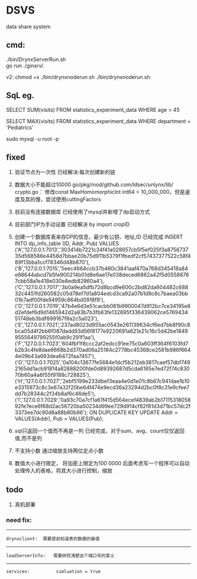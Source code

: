 # DSVS
data share system


## cmd:
./bin/DrynxServerRun.sh  
go run ./ginsrv/.

v2:
chmod +x ./bin/drynxnoderun.sh
./bin/drynxnoderun.sh


## SqL eg.
SELECT SUM(visits) FROM statistics_experiment_data WHERE age > 45

SELECT MAX(visits) FROM statistics_experiment_data WHERE department = 'Pediatrics'

sudo mysql -u root -p

## fixed
1. 验证节点为一次性                                     已经解决:每次创建新的链
2. 数据大小不能超过10000                                go/pkg/mod/github.com/ldsec/unlynx/lib/ crypto.go： 修改const MaxHomomorphicInt int64 = 10_000_000，但是速度及其的慢，尝试使用cuttingFactors
3. 目前没有连接数据库                                    已经使用了mysql并新增了dp启动方式
4. 目前部门IP为手动设置                                  已经解决 by import cropID
5. 创建一个数据库表来存DP的信息，最少有公钥、地址,ID          已经完成
INSERT INTO dp_info_table (ID, Addr, Pub) VALUES
('A','127.0.0.1:7013','303414b7221c34f41a028657cb5f5ef025f3a875673735d568586e4458d7bbae20b75d911b5379f1fbedf2cf57437377522c58f489f13bba1ccf78346d48b870'),
('B','127.0.0.1:7015','5eec4664ccb37b460c3841aaf470a768d345418a84e88644abcd7b5fe900214b01d8e6ae17e038deced6862a42f5d05588767cbb58a1e418e030e8edb82860a4'),
('C','127.0.0.1:7017','3b0a9ea5dfb72d8bcd9e600c2bd82da604482c68832c4451fd260082c05d78ef7d1a804edcd3ca92a07b1d8c8c7baea03bb01b7adf00fde94959c864bd0918f9'),
('D','127.0.0.1:7019','47b4e6d3e51cacbb081b9900047d912bc7ce34195e8d2efdef6d9d1465942d2a83b7b3fb63fe132695f336439062ce576943451748eb3bdf899167f9a2c5a023'),
('E','127.0.0.1:7021','237ad8023d955ac0543e261139634cf6ed7bb8f90c8bca05d4f2bb6f087dadd93d56f8177e9220691a621e21c16c5d42be18499555649799255f0ab9c291f1aa'),
('F','127.0.0.1:7023','604fbf1f8ccc2af2edcc91ee75c0a603ff364f6103fd7b2b3c4fe8dae6668b2d370ad06a25184c2778bc45368ce2581b986f6644e09b43a693dea6472faa7457'),
('G','127.0.0.1:7025','0a104c13677fe5684e1dcf5b212eb3817caef57dbf7492165dd1acb91814a82888200fde0d89392687d5cda6165e7ed72f74c83070b60a4a6f55f9188c728825'),
('H','127.0.0.1:7027','2ebf5199e233dbef3eaa4e0d1e01c8b67c941dae1b10e3315973c8c3e67a32f20be64f474e9ecd36a23294d2bc0f8c31e9cfee7dd7b28344c2f34b8af6c46de5'),
('I','127.0.0.1:7029','0a93c70a7cf1a61f415d564ecef4839ab2b1711531805892fe7ece6f68d2ac56720ba50234d99ee729d914cf82f81d3d71bc57dc2f3373ee7dc90d8a88b80b96');
ON DUPLICATE KEY UPDATE
  Addr = VALUES(Addr),
  Pub  = VALUES(Pub);

6. sql只返回一个值而不再是一列                            已经完成，对于sum、avg、count仅仅返回值,而不是列
7. 不支持小数                                           通过缩放支持两位定点小数
8. 数值大小进行限定，                                    将加密上限定为100 0000 后面考虑写一个程序可以自动处理传入的表格，将其大小进行控制，缩放
## todo
1. 真机部署

### need fix:
---
    drynxclient:  需要提前知道表的数据的最值
---
    loadServerInfo:   需要研究清楚这个端口号的意义
---
    services:          simluation = true